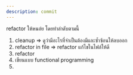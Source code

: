 ```yaml
---
description: commit
---
```


refactor ให้หนอ่ย โดยทำลำดับตามนี้
1. cleanup => ดูว่ามีอะไรที่จำเป็นต้องมีและซ้ำซ้อนให้ลบออก
2. refactor in file => refactor แก้ไขในไฟล์ให้ดี
3. refactor 
2. เขียนแบบ functional programming
3. 